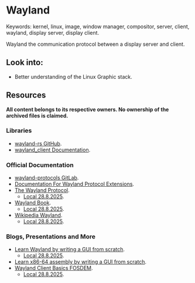# Wayland

Keywords: kernel, linux, image, window manager, compositor, server, client, wayland, display server, display client.

Wayland the communication protocol between a display server and client.

## Look into:

- Better understanding of the Linux Graphic stack.

## Resources

**All content belongs to its respective owners. No ownership of the archived files is claimed.**

### Libraries

- [wayland-rs GitHub](https://github.com/Smithay/wayland-rs).
- [wayland_client Documentation](https://docs.rs/wayland-client/latest/wayland_client/).

### Official Documentation

- [wayland-protocols GitLab](https://gitlab.freedesktop.org/wayland/wayland-protocols).
- [Documentation For Wayland Protocol Extensions](https://wayland.app/protocols/).
- [The Wayland Protocol](https://wayland.freedesktop.org/docs/html/).
    - [Local 28.8.2025](./archive/wayland.freedesktop.org/docs/html/index.html).
- [Wayland Book](https://wayland-book.com/introduction.html).
    - [Local 28.8.2025](./archive/wayland-book-archive-28-8-2025.pdf).
- [Wikipedia Wayland](https://en.wikipedia.org/wiki/Wayland_protocol).
    - [Local 28.8.2025](./archive/Wayland_protocol.pdf).

### Blogs, Presentations and More

- [Learn Wayland by writing a GUI from scratch](https://gaultier.github.io/blog/wayland_from_scratch.html#what-do-we-need).
    - [Local 28.8.2025](./archive/gaultier.github.io-Learn-Wayland-by-writing-a-GUI-from-scratch.pdf).
- [Learn x86-64 assembly by writing a GUI from scratch](https://gaultier.github.io/blog/x11_x64.html#mapping-the-window).
- [Wayland Client Basics FOSDEM](https://archive.fosdem.org/2018/schedule/event/wayland_client/attachments/slides/2061/export/events/attachments/wayland_client/slides/2061/wayland_client_basics_fosdem2018.pdf).
    - [Local 28.8.2025](./archive/wayland_client_basics_fosdem2018.pdf).
